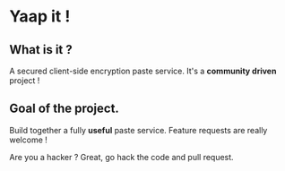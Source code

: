 # Yaap it !

## What is it ?

A secured client-side encryption paste service. It's a **community driven**
project !

## Goal of the project.
Build together a fully **useful** paste service. Feature requests are really
welcome !

Are you a hacker ? Great, go hack the code and pull request.

